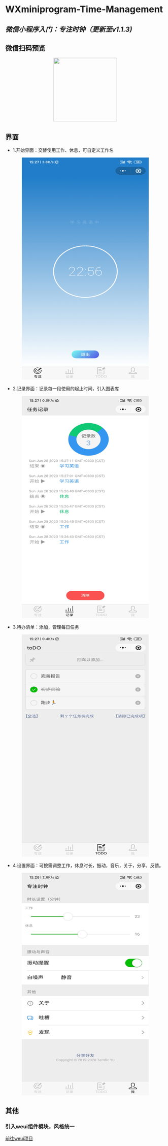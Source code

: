 # WXminiprogram-Time-Management
## *微信小程序入门：专注时钟（更新至v1.1.3)*

## 微信扫码预览

<div align=center><img width="200" height="200" src="https://github.com/realyao/WXminiprogram-Focus-clock/blob/master/时间管理钟/image/appid.jpg"/></div>

## 界面

* 1.开始界面：交替使用工作、休息，可自定义工作名

<div align=center><img width="400" height="700" src="https://raw.githubusercontent.com/realyao/imgHosting/master/img/foc1.jpg"/></div>


* 2.记录界面：记录每一段使用的起止时间，引入图表库

<div align=center><img width="400" height="700" src="https://raw.githubusercontent.com/realyao/imgHosting/master/img/foc2.jpg"/></div>

* 3.待办清单：添加，管理每日任务

<div align=center><img width="400" height="700" src="https://raw.githubusercontent.com/realyao/imgHosting/master/img/foc3.jpg"/></div>

* 4.设置界面：可按需调整工作，休息时长，振动，音乐，关于，分享，反馈。

<div align=center><img width="400" height="700" src="https://raw.githubusercontent.com/realyao/imgHosting/master/img/foc4.jpg"/></div>

## 其他
### 引入weui组件模块，风格统一
[前往weui项目](https://github.com/Tencent/weui)
